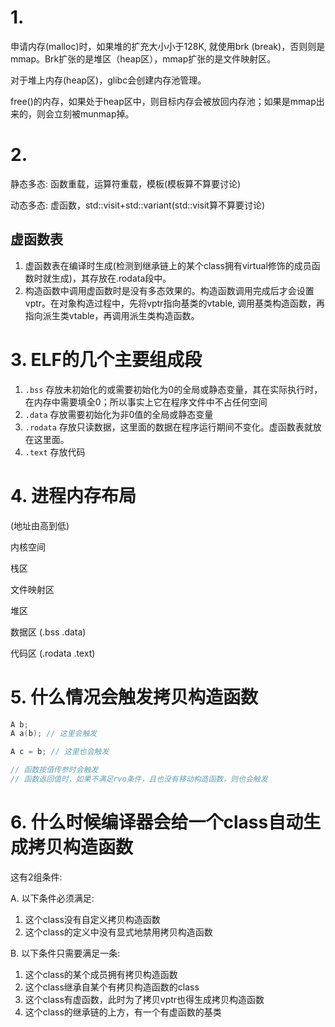# 1.

申请内存(malloc)时，如果堆的扩充大小小于128K, 就使用brk (break)，否则则是mmap。Brk扩张的是堆区（heap区），mmap扩张的是文件映射区。

对于堆上内存(heap区)，glibc会创建内存池管理。

free()的内存，如果处于heap区中，则目标内存会被放回内存池；如果是mmap出来的，则会立刻被munmap掉。

# 2.

静态多态: 函数重载，运算符重载，模板(模板算不算要讨论)

动态多态: 虚函数，std::visit+std::variant(std::visit算不算要讨论)

## 虚函数表

1. 虚函数表在编译时生成(检测到继承链上的某个class拥有virtual修饰的成员函数时就生成)，其存放在.rodata段中。
2. 构造函数中调用虚函数时是没有多态效果的。构造函数调用完成后才会设置vptr。在对象构造过程中，先将vptr指向基类的vtable, 调用基类构造函数，再指向派生类vtable，再调用派生类构造函数。

# 3. ELF的几个主要组成段

1. `.bss` 存放未初始化的或需要初始化为0的全局或静态变量，其在实际执行时，在内存中需要填全0；所以事实上它在程序文件中不占任何空间
2. `.data` 存放需要初始化为非0值的全局或静态变量
3. `.rodata` 存放只读数据，这里面的数据在程序运行期间不变化。虚函数表就放在这里面。
4. `.text` 存放代码

# 4. 进程内存布局

(地址由高到低)

内核空间

栈区

文件映射区

堆区

数据区 (.bss .data)

代码区 (.rodata .text)

# 5. 什么情况会触发拷贝构造函数

```C++
A b;
A a(b); // 这里会触发

A c = b; // 这里也会触发

// 函数按值传参时会触发
// 函数返回值时，如果不满足rvo条件，且也没有移动构造函数，则也会触发
```

# 6. 什么时候编译器会给一个class自动生成拷贝构造函数

这有2组条件:

A. 以下条件必须满足:

1. 这个class没有自定义拷贝构造函数
2. 这个class的定义中没有显式地禁用拷贝构造函数

B. 以下条件只需要满足一条:

1. 这个class的某个成员拥有拷贝构造函数
2. 这个class继承自某个有拷贝构造函数的class
3. 这个class有虚函数，此时为了拷贝vptr也得生成拷贝构造函数
4. 这个class的继承链的上方，有一个有虚函数的基类
